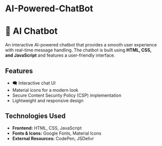 # AI-Powered-ChatBot
# 🤖 AI Chatbot

An interactive AI-powered chatbot that provides a smooth user experience with real-time message handling. The chatbot is built using **HTML, CSS, and JavaScript** and features a user-friendly interface.

##  Features
- 🗨 Interactive chat UI
-  Material icons for a modern look
-  Secure Content Security Policy (CSP) implementation
-  Lightweight and responsive design

##  Technologies Used
- **Frontend:** HTML, CSS, JavaScript
- **Fonts & Icons:** Google Fonts, Material Icons
- **External Resources:** CodePen, JSDelivr

